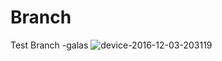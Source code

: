 # Branch
Test Branch -galas
![device-2016-12-03-203119](https://cloud.githubusercontent.com/assets/16637373/20861730/acdd67f2-b997-11e6-8857-1dcd258a5947.png)
